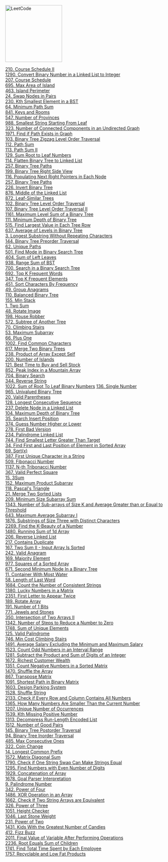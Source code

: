 [<img src="https://assets.leetcode.com/static_assets/public/webpack_bundles/images/logo-dark.e99485d9b.svg" alt="LeetCode" width="180"/>](https://leetcode.com/)

[210. Course Schedule II](first-100/210) \
[1290. Convert Binary Number in a Linked List to Integer](second-100/1290) \
[207. Course Schedule](first-100/207) \
[695. Max Area of Island](first-100/695) \
[463. Island Perimeter](first-100/463/main.py) \
[24. Swap Nodes in Pairs](first-100/24) \
[230. Kth Smallest Element in a BST](first-100/230) \
[64. Minimum Path Sum](first-100/64) \
[841. Keys and Rooms](first-100/841) \
[547. Number of Provinces](first-100/547/main.py) \
[988. Smallest String Starting From Leaf](second-100/988) \
[323. Number of Connected Components in an Undirected Graph](first-100/323) \
[1971. Find if Path Exists in Graph](second-100/1971) \
[103. Binary Tree Zigzag Level Order Traversal](first-100/103) \
[112. Path Sum](first-100/112) \
[113. Path Sum II](first-100/113) \
[129. Sum Root to Leaf Numbers](first-100/129) \
[114. Flatten Binary Tree to Linked List](first-100/114) \
[257. Binary Tree Paths](first-100/257) \
[199. Binary Tree Right Side View](first-100/199) \
[116. Populating Next Right Pointers in Each Node](first-100/116) \
[257. Binary Tree Paths](first-100/257/main.py) \
[226. Invert Binary Tree](first-100/226) \
[876. Middle of the Linked List](first-100/876) \
[872. Leaf-Similar Trees](first-100/872) \
[102. Binary Tree Level Order Traversal](first-100/102) \
[107. Binary Tree Level Order Traversal II](first-100/107) \
[1161. Maximum Level Sum of a Binary Tree](second-100/1161) \
[111. Minimum Depth of Binary Tree](first-100/111) \
[515. Find Largest Value in Each Tree Row](first-100/515) \
[637. Average of Levels in Binary Tree](first-100/637/main.py) \
[3. Longest Substring Without Repeating Characters](first-100/3) \
[144. Binary Tree Preorder Traversal](first-100/144) \
[62. Unique Paths](first-100/62) \
[501. Find Mode in Binary Search Tree](first-100/501) \
[404. Sum of Left Leaves](first-100/404) \
[938. Range Sum of BST](first-100/938) \
[700. Search in a Binary Search Tree](first-100/700) \
[692. Top K Frequent Words](first-100/692) \
[347. Top K Frequent Elements](first-100/347) \
[451. Sort Characters By Frequency](first-100/451) \
[49. Group Anagrams](first-100/49) \
[110. Balanced Binary Tree](first-100/110) \
[155. Min Stack](first-100/155) \
[1. Two Sum](first-100/1) \
[48. Rotate Image](first-100/48) \
[198. House Robber](first-100/198) \
[572. Subtree of Another Tree](first-100/572) \
[70. Climbing Stairs](first-100/70) \
[53. Maximum Subarray](first-100/53) \
[66. Plus One](second-100/66) \
[1002. Find Common Characters](second-100/1002) \
[617. Merge Two Binary Trees](first-100/617) \
[238. Product of Array Except Self](first-100/238) \
[200. Number of Islands](first-100/200) \
[121. Best Time to Buy and Sell Stock](first-100/121) \
[852. Peak Index in a Mountain Array](first-100/852)  \
[704. Binary Search](first-100/704/main.py) \
[344. Reverse String](first-100/344) \
[1022. Sum of Root To Leaf Binary Numbers](second-100/1022)
[136. Single Number](first-100/136) \
[965. Univalued Binary Tree](first-100/965) \
[20. Valid Parentheses](first-100/20) \
[128. Longest Consecutive Sequence](first-100/128) \
[237. Delete Node in a Linked List](first-100/237) \
[104. Maximum Depth of Binary Tree](first-100/104) \
[35. Search Insert Position](first-100/35) \
[374. Guess Number Higher or Lower](first-100/374/main.py) \
[278. First Bad Version](first-100/278) \
[234. Palindrome Linked List](first-100/234) \
[744. Find Smallest Letter Greater Than Target](first-100/744) \
[34. Find First and Last Position of Element in Sorted Array](first-100/34) \
[69. Sqrt(x)](first-100/69) \
[387. First Unique Character in a String](first-100/387) \
[509. Fibonacci Number](first-100/509) \
[1137. N-th Tribonacci Number](second-100/1137) \
[367. Valid Perfect Square](first-100/367) \
[15. 3Sum](first-100/15) \
[152. Maximum Product Subarray](first-100/152) \
[118. Pascal's Triangle](first-100/118) \
[21. Merge Two Sorted Lists](first-100/21) \
[209. Minimum Size Subarray Sum](first-100/209) \
[1343. Number of Sub-arrays of Size K and Average Greater than or Equal to Threshold](second-100/1343/1343) \
[643. Maximum Average Subarray I](first-100/643) \
[1876. Substrings of Size Three with Distinct Characters](second-100/1876) \
[2269. Find the K-Beauty of a Number](second-100/2269/main.py) \
[1480. Running Sum of 1d Array](second-100/1480) \
[206. Reverse Linked List](first-100/206) \
[217. Contains Duplicate](first-100/217) \
[167. Two Sum II - Input Array Is Sorted](first-100/167) \
[242. Valid Anagram](first-100/242) \
[169. Majority Element](first-100/169) \
[977. Squares of a Sorted Array](second-100/977) \
[671. Second Minimum Node In a Binary Tree](first-100/671) \
[11. Container With Most Water](first-100/11) \
[58. Length of Last Word](first-100/58) \
[1684. Count the Number of Consistent Strings](second-100/1684) \
[1380. Lucky Numbers in a Matrix](second-100/1380) \
[2351. First Letter to Appear Twice](second-100/2351) \
[189. Rotate Array](first-100/189) \
[191. Number of 1 Bits](first-100/191) \
[771. Jewels and Stones](first-100/771) \
[350. Intersection of Two Arrays II](first-100/350) \
[1342. Number of Steps to Reduce a Number to Zero](second-100/1342/main.py) \
[1748. Sum of Unique Elements](second-100/1748) \
[125. Valid Palindrome](first-100/125) \
[746. Min Cost Climbing Stairs](first-100/746) \
[1491. Average Salary Excluding the Minimum and Maximum Salary](second-100/1491/main.py) \
[1523. Count Odd Numbers in an Interval Range](second-100/1523) \
[1281. Subtract the Product and Sum of Digits of an Integer](second-100/1281/main.py) \
[1672. Richest Customer Wealth](second-100/1672) \
[1351. Count Negative Numbers in a Sorted Matrix](second-100/1351/main.py) \
[1470. Shuffle the Array](second-100/1470) \
[867. Transpose Matrix](first-100/867) \
[1091. Shortest Path in Binary Matrix](second-100/1091) \
[1603. Design Parking System](second-100/1603) \
[1528. Shuffle String](second-100/1528) \
[2133. Check if Every Row and Column Contains All Numbers](second-100/2133) \
[1365. How Many Numbers Are Smaller Than the Current Number](second-100/1365) \
[1207. Unique Number of Occurrences](second-100/1207) \
[1539. Kth Missing Positive Number](second-100/1539) \
[1313. Decompress Run-Length Encoded List](second-100/1313) \
[1512. Number of Good Pairs](second-100/1512) \
[145. Binary Tree Postorder Traversal](first-100/145) \
[94. Binary Tree Inorder Traversal](first-100/94) \
[485. Max Consecutive Ones](first-100/485) \
[322. Coin Change](first-100/322) \
[14. Longest Common Prefix](first-100/14) \
[1572. Matrix Diagonal Sum](second-100/1572) \
[1790. Check if One String Swap Can Make Strings Equal](second-100/1790) \
[1295. Find Numbers with Even Number of Digits](second-100/1295) \
[1929. Concatenation of Array](second-100/1929) \
[1678. Goal Parser Interpretation](second-100/1678) \
[9. Palindrome Number](first-100/9) \
[342. Power of Four](first-100/342) \
[1486. XOR Operation in an Array](second-100/1486) \
[1662. Check If Two String Arrays are Equivalent](second-100/1662) \
[326. Power of Three](first-100/326) \
[1051. Height Checker](second-100/1051) \
[1046. Last Stone Weight](second-100/1046) \
[231. Power of Two](first-100/231) \
[1431. Kids With the Greatest Number of Candies](second-100/1431) \
[412. Fizz Buzz](first-100/412/main.py) \
[2011. Final Value of Variable After Performing Operations](second-100/2011) \
[2236. Root Equals Sum of Children](second-100/2236) \
[1741. Find Total Time Spent by Each Employee](second-100/1741) \
[1757. Recyclable and Low Fat Products](second-100/1757)